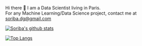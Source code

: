 Hi there 👋 I am a Data Scientist living in Paris.\
For any Machine Learning/Data Science project, contact me at soriba.dg@gmail.com

[![Soriba's github stats](https://github-readme-stats.vercel.app/api?username=soribadiaby&count_private=true&show_icons=true&theme=radical&hide_rank=false)](https://github.com/anuraghazra/github-readme-stats)

[![Top Langs](https://github-readme-stats.vercel.app/api/top-langs/?username=soribadiaby)](https://github.com/anuraghazra/github-readme-stats)

